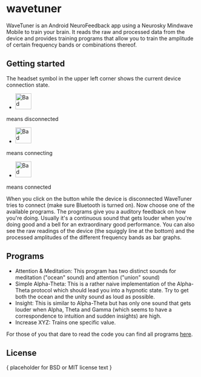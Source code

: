 wavetuner
=========

WaveTuner is an Android NeuroFeedback app using a Neurosky Mindwave Mobile to train your brain.
It reads the raw and processed data from the device and provides training programs that allow you to train
the amplitude of certain frequency bands or combinations thereof.

Getting started
---------------
The headset symbol in the upper left corner shows the current device connection state.
* <img src="https://raw.github.com/nightscape/wavetuner/master/res/drawable-hdpi/conn_bad.png" alt="Bad connection" height="42" width="42">
means disconnected
* <img src="https://raw.github.com/nightscape/wavetuner/master/res/drawable-hdpi/conn_fit2.png" alt="Bad connection" height="42" width="42">
means connecting 
* <img src="https://raw.github.com/nightscape/wavetuner/master/res/drawable-hdpi/conn_best.png" alt="Bad connection" height="42" width="42">
means connected

When you click on the button while the device is disconnected WaveTuner tries to connect (make sure Bluetooth is turned on).
Now choose one of the available programs. The programs give you a auditory feedback on how you're doing.
Usually it's a continuous sound that gets louder when you're doing good and a bell for an extraordinary good performance.
You can also see the raw readings of the device (the squiggly line at the bottom) and the processed amplitudes of the different frequency bands as bar graphs.

Programs
--------
* Attention & Meditation: This program has two distinct sounds for meditation ("ocean" sound) and attention ("union" sound)
* Simple Alpha-Theta: This is a rather naive implementation of the Alpha-Theta protocol which should lead you into a hypnotic state. Try to get both the ocean and the unity sound as loud as possible.
* Insight: This is similar to Alpha-Theta but has only one sound that gets louder when Alpha, Theta and Gamma (which seems to have a correspondence to intuition and sudden insights) are high.
* Increase XYZ: Trains one specific value.

For those of you that dare to read the code you can find all programs [here](https://github.com/nightscape/wavetuner/tree/master/src/main/scala/org/wavetuner/programs/evaluations).

License
-------

{ placeholder for BSD or MIT license text }
